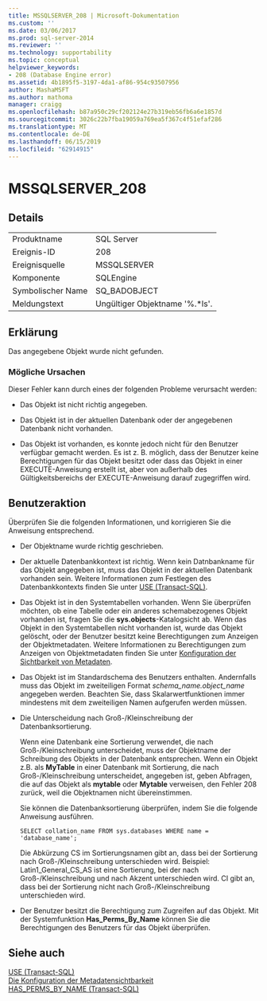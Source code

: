 ```yaml
---
title: MSSQLSERVER_208 | Microsoft-Dokumentation
ms.custom: ''
ms.date: 03/06/2017
ms.prod: sql-server-2014
ms.reviewer: ''
ms.technology: supportability
ms.topic: conceptual
helpviewer_keywords:
- 208 (Database Engine error)
ms.assetid: 4b1895f5-3197-4da1-af86-954c93507956
author: MashaMSFT
ms.author: mathoma
manager: craigg
ms.openlocfilehash: b87a950c29cf202124e27b319eb56fb6a6e1857d
ms.sourcegitcommit: 3026c22b7fba19059a769ea5f367c4f51efaf286
ms.translationtype: MT
ms.contentlocale: de-DE
ms.lasthandoff: 06/15/2019
ms.locfileid: "62914915"
---
```

# <a name="mssqlserver208"></a>MSSQLSERVER_208
    
## <a name="details"></a>Details  
  
|||  
|-|-|  
|Produktname|SQL Server|  
|Ereignis-ID|208|  
|Ereignisquelle|MSSQLSERVER|  
|Komponente|SQLEngine|  
|Symbolischer Name|SQ_BADOBJECT|  
|Meldungstext|Ungültiger Objektname '%.*ls'.|  
  
## <a name="explanation"></a>Erklärung  
 Das angegebene Objekt wurde nicht gefunden.  
  
### <a name="possible-causes"></a>Mögliche Ursachen  
 Dieser Fehler kann durch eines der folgenden Probleme verursacht werden:  
  
-   Das Objekt ist nicht richtig angegeben.  
  
-   Das Objekt ist in der aktuellen Datenbank oder der angegebenen Datenbank nicht vorhanden.  
  
-   Das Objekt ist vorhanden, es konnte jedoch nicht für den Benutzer verfügbar gemacht werden. Es ist z. B. möglich, dass der Benutzer keine Berechtigungen für das Objekt besitzt oder dass das Objekt in einer EXECUTE-Anweisung erstellt ist, aber von außerhalb des Gültigkeitsbereichs der EXECUTE-Anweisung darauf zugegriffen wird.  
  
## <a name="user-action"></a>Benutzeraktion  
 Überprüfen Sie die folgenden Informationen, und korrigieren Sie die Anweisung entsprechend.  
  
-   Der Objektname wurde richtig geschrieben.  
  
-   Der aktuelle Datenbankkontext ist richtig. Wenn kein Datnbankname für das Objekt angegeben ist, muss das Objekt in der aktuellen Datenbank vorhanden sein. Weitere Informationen zum Festlegen des Datenbankkontexts finden Sie unter [USE &#40;Transact-SQL&#41;](/sql/t-sql/language-elements/use-transact-sql).  
  
-   Das Objekt ist in den Systemtabellen vorhanden. Wenn Sie überprüfen möchten, ob eine Tabelle oder ein anderes schemabezogenes Objekt vorhanden ist, fragen Sie die **sys.objects**-Katalogsicht ab. Wenn das Objekt in den Systemtabellen nicht vorhanden ist, wurde das Objekt gelöscht, oder der Benutzer besitzt keine Berechtigungen zum Anzeigen der Objektmetadaten. Weitere Informationen zu Berechtigungen zum Anzeigen von Objektmetadaten finden Sie unter [Konfiguration der Sichtbarkeit von Metadaten](../security/metadata-visibility-configuration.md).  
  
-   Das Objekt ist im Standardschema des Benutzers enthalten. Andernfalls muss das Objekt im zweiteiligen Format *schema_name.object_name* angegeben werden. Beachten Sie, dass Skalarwertfunktionen immer mindestens mit dem zweiteiligen Namen aufgerufen werden müssen.  
  
-   Die Unterscheidung nach Groß-/Kleinschreibung der Datenbanksortierung.  
  
     Wenn eine Datenbank eine Sortierung verwendet, die nach Groß-/Kleinschreibung unterscheidet, muss der Objektname der Schreibung des Objekts in der Datenbank entsprechen. Wenn ein Objekt z.B. als **MyTable** in einer Datenbank mit Sortierung, die nach Groß-/Kleinschreibung unterscheidet, angegeben ist, geben Abfragen, die auf das Objekt als **mytable** oder **Mytable** verweisen, den Fehler 208 zurück, weil die Objektnamen nicht übereinstimmen.  
  
     Sie können die Datenbanksortierung überprüfen, indem Sie die folgende Anweisung ausführen.  
  
    ```  
    SELECT collation_name FROM sys.databases WHERE name = 'database_name';  
    ```  
  
     Die Abkürzung CS im Sortierungsnamen gibt an, dass bei der Sortierung nach Groß-/Kleinschreibung unterschieden wird. Beispiel: Latin1_General_CS_AS ist eine Sortierung, bei der nach Groß-/Kleinschreibung und nach Akzent unterschieden wird. CI gibt an, dass bei der Sortierung nicht nach Groß-/Kleinschreibung unterschieden wird.  
  
-   Der Benutzer besitzt die Berechtigung zum Zugreifen auf das Objekt. Mit der Systemfunktion **Has_Perms_By_Name** können Sie die Berechtigungen des Benutzers für das Objekt überprüfen.  
  
## <a name="see-also"></a>Siehe auch  
 [USE &#40;Transact-SQL&#41;](/sql/t-sql/language-elements/use-transact-sql)   
 [Die Konfiguration der Metadatensichtbarkeit](../security/metadata-visibility-configuration.md)   
 [HAS_PERMS_BY_NAME &#40;Transact-SQL&#41;](/sql/t-sql/functions/has-perms-by-name-transact-sql)  
  
  
